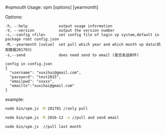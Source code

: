 #vpmouth
  Usage: vpm [options] <file> [yearmonth]

  Options:

    -h, --help              output usage information
    -V, --version           output the version number
    -c,--config <file>      set config file of login vp system,default in package root config.json
    -M,--yearmonth [value]  set pull which year and which month vp data(抓取数据201703)
    -s,--send               does need send to email (是否发送邮件)
    
    config in config.json
    {
      "username": "xuxihai@gmail.com",
      "password": "test2015",
      "emailpwd": "xxxxx",
      "emailto":"xuxihai@gmail.com"
    }

example:
```sh
node bin/vpm.js -M 201701 //only pull

node bin/vpm.js -M 2016-12 -s //pull and send email

node bin/vpm.js  //pull last month
```